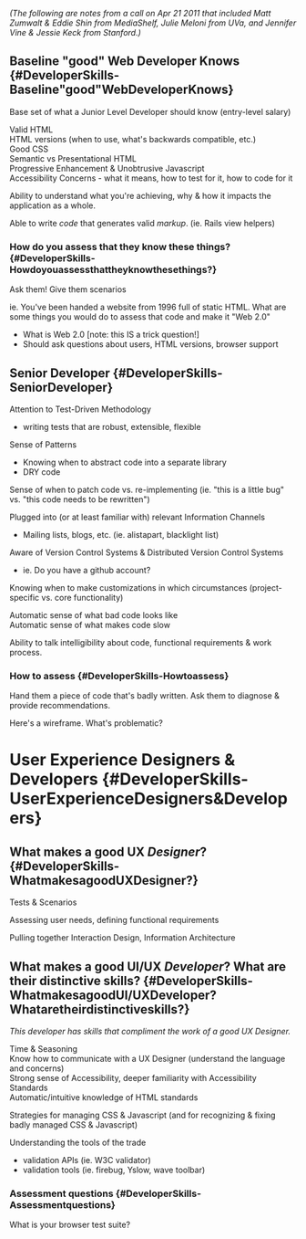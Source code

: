 ﻿*(The following are notes from a call on Apr 21 2011 that included Matt Zumwalt & Eddie Shin from MediaShelf, Julie Meloni from UVa, and Jennifer Vine & Jessie Keck from Stanford.)*

## **Baseline "good" Web Developer Knows** {#DeveloperSkills-Baseline"good"WebDeveloperKnows}

Base set of what a Junior Level Developer should know (entry-level salary)

Valid HTML\
 HTML versions (when to use, what's backwards compatible, etc.)\
 Good CSS\
 Semantic vs Presentational HTML\
 Progressive Enhancement & Unobtrusive Javascript\
 Accessibility Concerns - what it means, how to test for it, how to code for it

Ability to understand what you're achieving, why & how it impacts the application as a whole.

Able to write *code* that generates valid *markup*. (ie. Rails view helpers)

### How do you assess that they know these things? {#DeveloperSkills-Howdoyouassessthattheyknowthesethings?}

Ask them! Give them scenarios

ie. You've been handed a website from 1996 full of static HTML. What are some things you would do to assess that code and make it "Web 2.0"

-   What is Web 2.0 [﻿note: this IS a trick question!]
-   Should ask questions about users, HTML versions, browser support

## Senior Developer {#DeveloperSkills-SeniorDeveloper}

Attention to Test-Driven Methodology

-   writing tests that are robust, extensible, flexible

Sense of Patterns

-   Knowing when to abstract code into a separate library
-   DRY code

Sense of when to patch code vs. re-implementing (ie. "this is a little bug" vs. "this code needs to be rewritten")

Plugged into (or at least familiar with) relevant Information Channels

-   Mailing lists, blogs, etc. (ie. alistapart, blacklight list)

Aware of Version Control Systems & Distributed Version Control Systems

-   ie. Do you have a github account?

Knowing when to make customizations in which circumstances (project-specific vs. core functionality)

Automatic sense of what bad code looks like\
 Automatic sense of what makes code slow

Ability to talk intelligibility about code, functional requirements & work process.

### How to assess {#DeveloperSkills-Howtoassess}

Hand them a piece of code that's badly written. Ask them to diagnose & provide recommendations.

Here's a wireframe. What's problematic?

# User Experience Designers & Developers {#DeveloperSkills-UserExperienceDesigners&Developers}

## What makes a good UX *Designer*? {#DeveloperSkills-WhatmakesagoodUXDesigner?}

Tests & Scenarios

Assessing user needs, defining functional requirements

Pulling together Interaction Design, Information Architecture

## What makes a good UI/UX *Developer*? What are their distinctive skills? {#DeveloperSkills-WhatmakesagoodUI/UXDeveloper?Whataretheirdistinctiveskills?}

*This developer has skills that compliment the work of a good UX Designer.*

Time & Seasoning\
 Know how to communicate with a UX Designer (understand the language and concerns)\
 Strong sense of Accessibility, deeper familiarity with Accessibility Standards\
 Automatic/intuitive knowledge of HTML standards

Strategies for managing CSS & Javascript (and for recognizing & fixing badly managed CSS & Javascript)

Understanding the tools of the trade

-   validation APIs (ie. W3C validator)
-   validation tools (ie. firebug, Yslow, wave toolbar)

### Assessment questions {#DeveloperSkills-Assessmentquestions}

What is your browser test suite?

